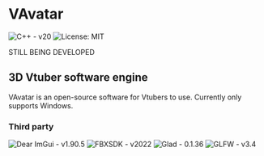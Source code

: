 # VAvatar
![C++ - v20](https://img.shields.io/badge/C++-v20-green?)
![License: MIT](https://img.shields.io/badge/License-MIT-green.svg)

STILL BEING DEVELOPED

## 3D Vtuber software engine
VAvatar is an open-source software for Vtubers to use.
Currently only supports Windows.

### Third party
![Dear ImGui - v1.90.5](https://img.shields.io/badge/Dear_ImGui-v1.90.5-green?)
![FBXSDK - v2022](https://img.shields.io/badge/FBXSDK-v2022-green?)
![Glad - 0.1.36](https://img.shields.io/badge/Glad-v0.1.36-green?)
![GLFW - v3.4](https://img.shields.io/badge/GLFW-v3.4-green?)
